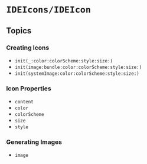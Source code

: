# ``IDEIcons/IDEIcon``

## Topics

### Creating Icons

- ``init(_:color:colorScheme:style:size:)``
- ``init(image:bundle:color:colorScheme:style:size:)``
- ``init(systemImage:color:colorScheme:style:size:)``

### Icon Properties

- ``content``
- ``color``
- ``colorScheme``
- ``size``
- ``style``

### Generating Images

- ``image``
